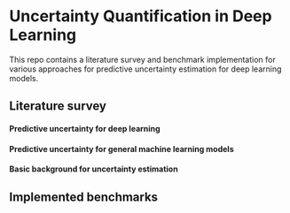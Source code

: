 # Uncertainty Quantification in Deep Learning

This repo contains a literature survey and benchmark implementation for various approaches for predictive uncertainty estimation for deep learning models.  

## Literature survey

#### Predictive uncertainty for deep learning


#### Predictive uncertainty for general machine learning models


#### Basic background for uncertainty estimation 

## Implemented benchmarks

